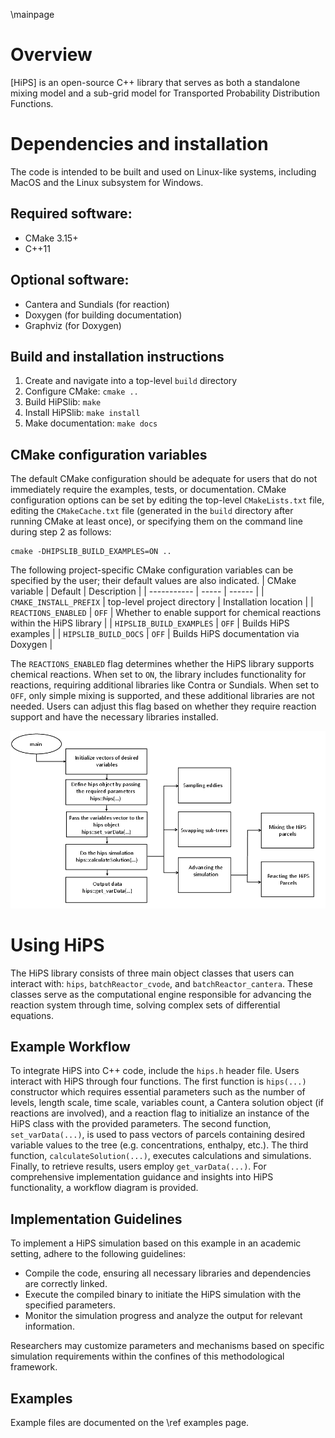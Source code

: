 
\mainpage

<!-- #################################################################### -->

# Overview

[HiPS] is an open-source C++ library that serves as both a standalone mixing model and a sub-grid model for Transported Probability Distribution Functions.

# Dependencies and installation

The code is intended to be built and used on Linux-like systems, including MacOS and the Linux subsystem for Windows.

## Required software:
* CMake 3.15+
* C++11
 
## Optional software:
* Cantera and Sundials (for reaction)
* Doxygen (for building documentation)
* Graphviz (for Doxygen)

## Build and installation instructions
1. Create and navigate into a top-level `build` directory
2. Configure CMake: `cmake ..`
3. Build HiPSlib: `make`
4. Install HiPSlib: `make install`
5. Make documentation: `make docs`

## CMake configuration variables

The default CMake configuration should be adequate for users that do not immediately require the examples, tests, or documentation. CMake configuration options can be set by editing the top-level `CMakeLists.txt` file, editing the `CMakeCache.txt` file (generated in the `build` directory after running CMake at least once), or specifying them on the command line during step 2 as follows:
```
cmake -DHIPSLIB_BUILD_EXAMPLES=ON ..
```

The following project-specific CMake configuration variables can be specified by the user; their default values are also indicated.
| CMake variable | Default | Description |
| ----------- | ----- | ------ |
| `CMAKE_INSTALL_PREFIX`   | top-level project directory | Installation location |
| `REACTIONS_ENABLED` | `OFF` | Whether to enable support for chemical reactions within the HiPS library |
| `HIPSLIB_BUILD_EXAMPLES` | `OFF` | Builds HiPS examples |
| `HIPSLIB_BUILD_DOCS`     | `OFF` | Builds HiPS documentation via Doxygen |

The `REACTIONS_ENABLED` flag determines whether the HiPS library supports chemical reactions. When set to   `ON`, the library includes functionality for reactions, requiring additional libraries like Contra or Sundials. When set to `OFF`, only simple mixing is supported, and these additional libraries are not needed. Users can adjust this flag based on whether they require reaction support and have the necessary libraries installed.

![HiPS workflow diagram](Diagram-paper.png)
# Using HiPS

The HiPS library consists of three main object classes that users can interact with: `hips`, `batchReactor_cvode`, and `batchReactor_cantera`. These classes serve as the computational engine responsible for advancing the reaction system through time, solving complex sets of differential equations.

## Example Workflow

To integrate HiPS into C++ code, include the `hips.h` header file. Users interact with HiPS through four functions. The first function is `hips(...)` constructor which requires essential parameters such as the number of levels, length scale, time scale, variables count, a Cantera solution object (if reactions are involved), and a reaction flag to initialize an instance of the HiPS class with the provided parameters. The second function, `set_varData(...)`, is used to pass vectors of parcels containing desired variable values to the tree (e.g. concentrations, enthalpy, etc.). The third function, `calculateSolution(...)`, executes calculations and simulations. Finally, to retrieve results, users employ `get_varData(...)`. For comprehensive implementation guidance and insights into HiPS functionality, a workflow diagram is provided. 

## Implementation Guidelines

To implement a HiPS simulation based on this example in an academic setting, adhere to the following guidelines:

- Compile the code, ensuring all necessary libraries and dependencies are correctly linked.
- Execute the compiled binary to initiate the HiPS simulation with the specified parameters.
- Monitor the simulation progress and analyze the output for relevant information.

Researchers may customize parameters and mechanisms based on specific simulation requirements within the confines of this methodological framework.

## Examples

Example files are documented on the \ref examples page.
